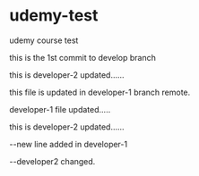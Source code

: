 # udemy-test
udemy course test

this is the 1st commit to develop branch

this is developer-2 updated......

this file is updated in developer-1 branch remote.

developer-1 file updated.....


this is developer-2 updated......

--new line added in developer-1


--developer2 changed.